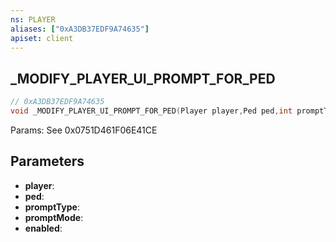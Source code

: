 ```yaml
---
ns: PLAYER
aliases: ["0xA3DB37EDF9A74635"]
apiset: client
---
```

## _MODIFY_PLAYER_UI_PROMPT_FOR_PED

```c
// 0xA3DB37EDF9A74635
void _MODIFY_PLAYER_UI_PROMPT_FOR_PED(Player player,Ped ped,int promptType,int promptMode,BOOL enabled);
```

Params: See 0x0751D461F06E41CE

## Parameters
* **player**:
* **ped**:
* **promptType**:
* **promptMode**:
* **enabled**: